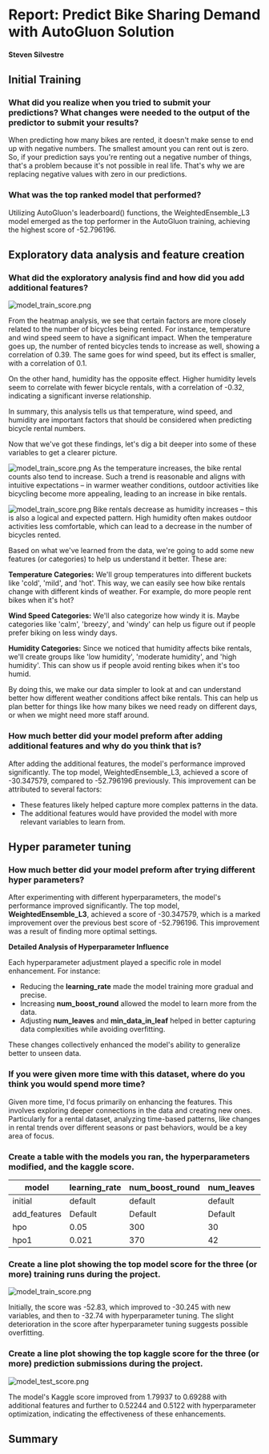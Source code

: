 # Report: Predict Bike Sharing Demand with AutoGluon Solution
#### Steven Silvestre

## Initial Training
### What did you realize when you tried to submit your predictions? What changes were needed to the output of the predictor to submit your results?
When predicting how many bikes are rented, it doesn't make sense to end up with negative numbers. The smallest amount you can rent out is zero. So, if your prediction says you're renting out a negative number of things, that's a problem because it's not possible in real life. That's why we are replacing negative values with zero in our predictions.

### What was the top ranked model that performed?
Utilizing AutoGluon's leaderboard() functions, the WeightedEnsemble_L3 model emerged as the top performer in the AutoGluon training, achieving the highest score of -52.796196.

## Exploratory data analysis and feature creation
### What did the exploratory analysis find and how did you add additional features?

![model_train_score.png](img/HeatMap.png)

From the heatmap analysis, we see that certain factors are more closely related to the number of bicycles being rented. For instance, temperature and wind speed seem to have a significant impact. When the temperature goes up, the number of rented bicycles tends to increase as well, showing a correlation of 0.39. The same goes for wind speed, but its effect is smaller, with a correlation of 0.1.

On the other hand, humidity has the opposite effect. Higher humidity levels seem to correlate with fewer bicycle rentals, with a correlation of -0.32, indicating a significant inverse relationship.

In summary, this analysis tells us that temperature, wind speed, and humidity are important factors that should be considered when predicting bicycle rental numbers. 

Now that we've got these findings, let's dig a bit deeper into some of these variables to get a clearer picture.

![model_train_score.png](img/Temp_vs_BikeRentals.png)
As the temperature increases, the bike rental counts also tend to increase. Such a trend is reasonable and aligns with intuitive expectations – in warmer weather conditions, outdoor activities like bicycling become more appealing, leading to an increase in bike rentals.

![model_train_score.png](img/Humidity_vs_BikeRentals.png)
Bike rentals decrease as humidity increases – this is also a logical and expected pattern. High humidity often makes outdoor activities less comfortable, which can lead to a decrease in the number of bicycles rented.

Based on what we've learned from the data, we're going to add some new features (or categories) to help us understand it better. These are:

**Temperature Categories:** We'll group temperatures into different buckets like 'cold', 'mild', and 'hot'. This way, we can easily see how bike rentals change with different kinds of weather. For example, do more people rent bikes when it's hot?

**Wind Speed Categories:** We'll also categorize how windy it is. Maybe categories like 'calm', 'breezy', and 'windy' can help us figure out if people prefer biking on less windy days.

**Humidity Categories:** Since we noticed that humidity affects bike rentals, we'll create groups like 'low humidity', 'moderate humidity', and 'high humidity'. This can show us if people avoid renting bikes when it's too humid.

By doing this, we make our data simpler to look at and can understand better how different weather conditions affect bike rentals. This can help us plan better for things like how many bikes we need ready on different days, or when we might need more staff around.

### How much better did your model preform after adding additional features and why do you think that is?
After adding the additional features, the model's performance improved significantly. The top model, WeightedEnsemble_L3, achieved a score of -30.347579, compared to -52.796196 previously. 
This improvement can be attributed to several factors:
- These features likely helped capture more complex patterns in the data.
- The additional features would have provided the model with more relevant variables to learn from.


## Hyper parameter tuning
### How much better did your model preform after trying different hyper parameters?
After experimenting with different hyperparameters, the model's performance improved significantly. The top model, **WeightedEnsemble_L3**, achieved a score of -30.347579, which is a marked improvement over the previous best score of -52.796196. This improvement was a result of finding more optimal settings.

**Detailed Analysis of Hyperparameter Influence**

Each hyperparameter adjustment played a specific role in model enhancement. For instance:

- Reducing the **learning_rate** made the model training more gradual and precise.
- Increasing **num_boost_round** allowed the model to learn more from the data.
- Adjusting **num_leaves** and **min_data_in_leaf** helped in better capturing data complexities while avoiding overfitting.

These changes collectively enhanced the model's ability to generalize better to unseen data.

### If you were given more time with this dataset, where do you think you would spend more time?
Given more time, I'd focus primarily on enhancing the features. This involves exploring deeper connections in the data and creating new ones. Particularly for a rental dataset, analyzing time-based patterns, like changes in rental trends over different seasons or past behaviors, would be a key area of focus.

### Create a table with the models you ran, the hyperparameters modified, and the kaggle score.
|model|learning_rate|num_boost_round|num_leaves|min_data_in_leaf|score|
|--|--|--|--|--|--|
|initial|default|default|default|default|1.78837|
|add_features|Default|Default|Default|default|0.6928|
|hpo|0.05|300|30|20|0.52244|
|hpo1|0.021|370|42|25|0.5122|


### Create a line plot showing the top model score for the three (or more) training runs during the project.

![model_train_score.png](img/model_train_score.png)

Initially, the score was -52.83, which improved to -30.245 with new variables, and then to -32.74 with hyperparameter tuning. The slight deterioration in the score after hyperparameter tuning suggests possible overfitting.

### Create a line plot showing the top kaggle score for the three (or more) prediction submissions during the project.

![model_test_score.png](img/model_test_score.png)

The model's Kaggle score improved from 1.79937 to 0.69288 with additional features and further to 0.52244 and 0.5122 with hyperparameter optimization, indicating the effectiveness of these enhancements.

## Summary


